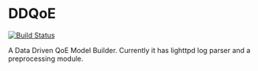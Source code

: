 DDQoE
=====
[![Build Status](https://travis-ci.org/logicmd/DDQoE.png?branch=master)](https://travis-ci.org/logicmd/DDQoE)

A Data Driven QoE Model Builder. Currently it has lighttpd log parser and a preprocessing module.


